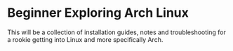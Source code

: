 # Beginner Exploring Arch Linux
 This will be a collection of installation guides, notes and troubleshooting for a rookie getting into Linux and more specifically Arch.
